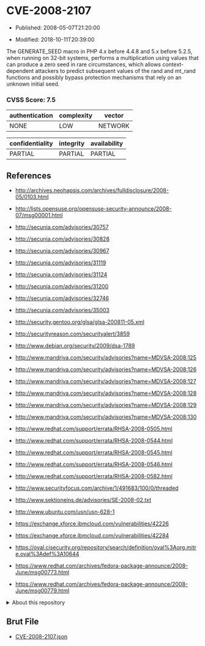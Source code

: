 # CVE-2008-2107

- Published: 2008-05-07T21:20:00

- Modified: 2018-10-11T20:39:00

The GENERATE_SEED macro in PHP 4.x before 4.4.8 and 5.x before 5.2.5, when running on 32-bit systems, performs a multiplication using values that can produce a zero seed in rare circumstances, which allows context-dependent attackers to predict subsequent values of the rand and mt_rand functions and possibly bypass protection mechanisms that rely on an unknown initial seed.

### CVSS Score: **7.5**

| authentication | complexity | vector |
| --- | --- | --- |
| NONE | LOW | NETWORK |

| confidentiality | integrity | availability |
| --- | --- | --- |
| PARTIAL | PARTIAL | PARTIAL |

## References

* http://archives.neohapsis.com/archives/fulldisclosure/2008-05/0103.html

* http://lists.opensuse.org/opensuse-security-announce/2008-07/msg00001.html

* http://secunia.com/advisories/30757

* http://secunia.com/advisories/30828

* http://secunia.com/advisories/30967

* http://secunia.com/advisories/31119

* http://secunia.com/advisories/31124

* http://secunia.com/advisories/31200

* http://secunia.com/advisories/32746

* http://secunia.com/advisories/35003

* http://security.gentoo.org/glsa/glsa-200811-05.xml

* http://securityreason.com/securityalert/3859

* http://www.debian.org/security/2009/dsa-1789

* http://www.mandriva.com/security/advisories?name=MDVSA-2008:125

* http://www.mandriva.com/security/advisories?name=MDVSA-2008:126

* http://www.mandriva.com/security/advisories?name=MDVSA-2008:127

* http://www.mandriva.com/security/advisories?name=MDVSA-2008:128

* http://www.mandriva.com/security/advisories?name=MDVSA-2008:129

* http://www.mandriva.com/security/advisories?name=MDVSA-2008:130

* http://www.redhat.com/support/errata/RHSA-2008-0505.html

* http://www.redhat.com/support/errata/RHSA-2008-0544.html

* http://www.redhat.com/support/errata/RHSA-2008-0545.html

* http://www.redhat.com/support/errata/RHSA-2008-0546.html

* http://www.redhat.com/support/errata/RHSA-2008-0582.html

* http://www.securityfocus.com/archive/1/491683/100/0/threaded

* http://www.sektioneins.de/advisories/SE-2008-02.txt

* http://www.ubuntu.com/usn/usn-628-1

* https://exchange.xforce.ibmcloud.com/vulnerabilities/42226

* https://exchange.xforce.ibmcloud.com/vulnerabilities/42284

* https://oval.cisecurity.org/repository/search/definition/oval%3Aorg.mitre.oval%3Adef%3A10644

* https://www.redhat.com/archives/fedora-package-announce/2008-June/msg00773.html

* https://www.redhat.com/archives/fedora-package-announce/2008-June/msg00779.html

<details>
<summary>About this repository</summary> 

  This repository is part of the project [Live Hack CVE](https://github.com/Live-Hack-CVE). Main website can be found [www.live-hack.org](https://www.live-hack.org) 
  
  Made by [Sn0wAlice](https://github.com/Sn0wAlice) for the people that care about security and need to have a feed of the latest CVEs. Hope you enjoy it, don't forget to star the repo and follow me on [Twitter](https://twitter.com/Sn0wAlice) and [Github](https://github.com/Sn0wAlice). And that is my [personnal website](https://www.alice-snow.me/)

  - [Home Page](https://github.com/Live-Hack-CVE)
  - [Framework](https://github.com/Live-Hack-CVE/cve-framework)
  - [CVE database](https://github.com/Live-Hack-CVE/full_database)
  - [Changelog](https://github.com/Live-Hack-CVE/Changelog)
</details>

## Brut File

* [CVE-2008-2107.json](https://raw.githubusercontent.com/Live-Hack-CVE/full_database/main/cves/2008/CVE-2008-2107.json)

